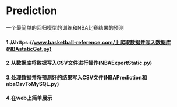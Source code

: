 # Prediction
一个最简单的回归模型的训练和NBA比赛结果的预测
#### 1.从https://www.basketball-reference.com/上爬取数据并写入数据库(NBAstaticGet.py)
#### 2.从数据库将数据写入CSV文件进行操作(NBAExportStatic.py)
#### 3.处理数据并将预测好的结果写入CSV文件(NBAPrediction和nbaCsvToMySQL.py)
#### 4.在web上简单展示
